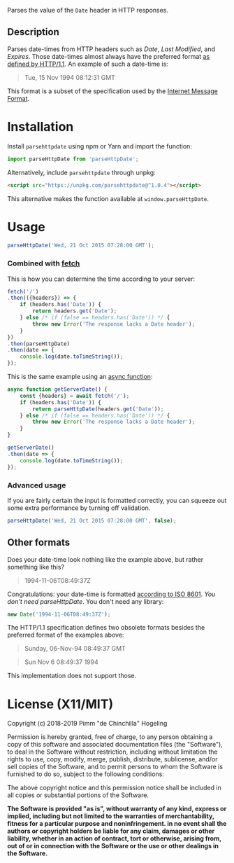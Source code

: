 Parses the value of the `Date` header in HTTP responses.

## Description

Parses date-times from HTTP headers such as _Date_, _Last Modified_, and _Expires_. Those date-times almost always have the preferred format [as defined by HTTP/1.1](https://tools.ietf.org/html/rfc7231#section-7.1.1.1). An example of such a date-time is:

> Tue, 15 Nov 1994 08:12:31 GMT

This format is a subset of the specification used by the [Internet Message Format](https://tools.ietf.org/html/rfc5322).

# Installation

Install `parsehttpdate` using npm or Yarn and import the function:
```javascript
import parseHttpDate from 'parseHttpDate';
```

Alternatively, include `parsehttpdate` through unpkg:
```html
<script src="https://unpkg.com/parsehttpdate@^1.0.4"></script>
```
This alternative makes the function available at `window.parseHttpDate`.

# Usage

```javascript
parseHttpDate('Wed, 21 Oct 2015 07:28:00 GMT');
```

### Combined with [fetch](https://developer.mozilla.org/docs/Web/API/Fetch_API)

This is how you can determine the time according to your server:

```javascript
fetch('/')
.then(({headers}) => {
	if (headers.has('Date')) {
		return headers.get('Date');
	} else /* if (false == headers.has('Date')) */ {
		throw new Error('The response lacks a Date header');
	}
})
.then(parseHttpDate)
.then(date => {
	console.log(date.toTimeString());
});
```

This is the same example using an [async function](https://developer.mozilla.org/docs/Web/JavaScript/Reference/Statements/async_function):

```javascript
async function getServerDate() {
	const {headers} = await fetch('/');
	if (headers.has('Date')) {
		return parseHttpDate(headers.get('Date'));
	} else /* if (false == headers.has('Date')) */ {
		throw new Error('The response lacks a Date header');
	}
}

getServerDate()
.then(date => {
	console.log(date.toTimeString());
});
```

### Advanced usage

If you are fairly certain the input is formatted correctly, you can squeeze out some extra performance by turning off validation.

```javascript
parseHttpDate('Wed, 21 Oct 2015 07:28:00 GMT', false);
```

## Other formats

Does your date-time look nothing like the example above, but rather something like this?

> 1994-11-06T08:49:37Z

Congratulations: your date-time is formatted [according to ISO 8601](http://www.ecma-international.org/ecma-262/5.1/#sec-15.9.1.15). _You don't need parseHttpDate_. You don't need any library:

```javascript
new Date('1994-11-06T08:49:37Z');
```

The HTTP/1.1 specification defines two obsolete formats besides the preferred format of the examples above:

> Sunday, 06-Nov-94 08:49:37 GMT

> Sun Nov  6 08:49:37 1994

This implementation does not support those.

# License (X11/MIT)
Copyright (c) 2018-2019 Pimm "de Chinchilla" Hogeling

Permission is hereby granted, free of charge, to any person obtaining a copy of this software and associated documentation files (the "Software"), to deal in the Software without restriction, including without limitation the rights to use, copy, modify, merge, publish, distribute, sublicense, and/or sell copies of the Software, and to permit persons to whom the Software is furnished to do so, subject to the following conditions:

The above copyright notice and this permission notice shall be included in all copies or substantial portions of the Software.

**The Software is provided "as is", without warranty of any kind, express or implied, including but not limited to the warranties of merchantability, fitness for a particular purpose and noninfringement. in no event shall the authors or copyright holders be liable for any claim, damages or other liability, whether in an action of contract, tort or otherwise, arising from, out of or in connection with the Software or the use or other dealings in the Software.**